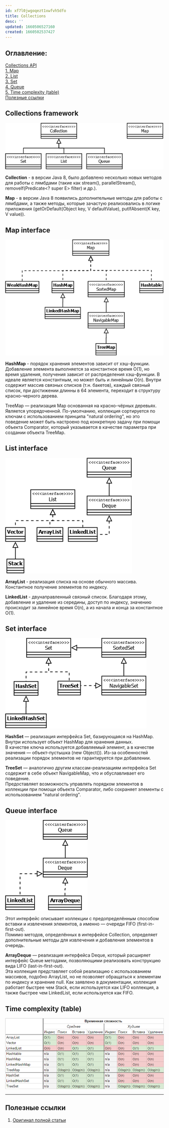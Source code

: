 ```yaml
---
id: xf7l0jwgoqezt1xwfvh5dfo
title: Collections
desc: ''
updated: 1660506527160
created: 1660502537427
---
```


## Оглавление:

[Collections API](#collections-framework)  
[1. Map](#map-interface)  
[2. List](#list-interface)  
[3. Set](#set-interface)  
[4. Queue](#queue-interface)  
[5. Time complexity (table)](#time-complexity-table)  
[Полезные ссылки](#полезные-ссылки)

## Collections framework


!["Общая схема"](assets/images/collections_framework-1.png)

**Collection** -  в версии Java 8, было добавлено несколько новых методов для работы с лямбдами (такие как stream(), parallelStream(), removeIf(Predicate<? super E> filter) и др.).
    

**Map** - в версии Java 8 появились дополнительные методы для работы с лямбдами, а также методы, которые зачастую реализовались в логике приложения (getOrDefault(Object key, V defaultValue), putIfAbsent(K key, V value)).

## Map interface

!["Cхема Map наследников"](assets/images/collections_map_interface.png)

**HashMap** - порядок хранения элементов зависит от хэш-функции. Добавление элемента выполняется за константное время O(1), но время удаления, получения зависит от распределения хэш-функции. В идеале является константным, но может быть и линейным O(n).
Внутри содержит массив связных списков (т.н. бакетов), каждый связный список, при достижении длинны в 64 элемента, переходит в структуру красно-черного дерева.

TreeMap — реализация Map основанная на красно-чёрных деревьях. Является упорядоченной. По-умолчанию, коллекция сортируется по ключам с использованием принципа "natural ordering", но это поведение может быть настроено под конкретную задачу при помощи объекта Comparator, который указывается в качестве параметра при создании объекта TreeMap.

## List interface

!["Схема List наследников"](assets/images/collections_list_interface.png)

**ArrayList** - реализация списка на основе обычного массива. Константное получение элементов по индексу.

**LinkedList** - двунаправленный связный список. Благодаря этому, добавление и удаление из середины, доступ по индексу, значению происходит за линейное время O(n), а из начала и конца за константное O(1).

## Set interface

!["Схема Set наследников"](assets/images/collections_set_interface.png)

**HashSet** — реализация интерфейса Set, базирующаяся на HashMap. Внутри использует объект HashMap для хранения данных.  
В качестве ключа используется добавляемый элемент, а в качестве значения — объект-пустышка (new Object()). Из-за особенностей реализации порядок элементов не гарантируется при добавлении.

**TreeSet** — аналогично другим классам-реализациям интерфейса Set содержит в себе объект NavigableMap, что и обуславливает его поведение.  
Предоставляет возможность управлять порядком элементов в коллекции при помощи объекта Comparator, либо сохраняет элементы с использованием "natural ordering".

## Queue interface

!["Схема Queue наследников"](assets/images/collections_queue_interface.png)

Этот интерфейс описывает коллекции с предопределённым способом вставки и извлечения элементов, а именно — очереди FIFO (first-in-first-out).  
Помимо методов, определённых в интерфейсе Collection, определяет дополнительные методы для извлечения и добавления элементов в очередь.

**ArrayDeque** — реализация интерфейса Deque, который расширяет интерфейс Queue методами, позволяющими реализовать конструкцию вида LIFO (last-in-first-out).  
Эта коллекция представляет собой реализацию с использованием массивов, подобно ArrayList, но не позволяет обращаться к элементам по индексу и хранение null. Как заявлено в документации, коллекция работает быстрее чем Stack, если используется как LIFO коллекция, а также быстрее чем LinkedList, если используется как FIFO.

## Time complexity (table)

!["Временная сложность"](assets/images/collections_framework.png)

____

## Полезные ссылки

1. [Оригинал полной статьи](https://habr.com/ru/post/237043/)